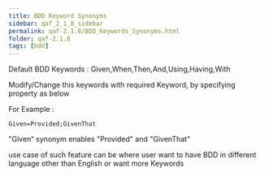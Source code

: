 ```yaml
---
title: BDD Keyword Synonyms
sidebar: qaf_2_1_8_sidebar
permalink: qaf-2.1.8/BDD_Keywords_Synonyms.html
folder: qaf-2.1.8
tags: [bdd]
---
```


Default BDD Keywords : Given,When,Then,And,Using,Having,With

Modify/Change this keywords with required Keyword, by specifying property as below

For Example :

``` 
Given=Provided;GivenThat
```

"Given“ synonym enables "Provided" and "GivenThat"

use case of such feature can be where user want to have BDD in different language other than English or want more Keywords
